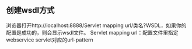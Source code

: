 ## 创建wsdl方式

浏览器打开http://localhost:8888/Servlet mapping url/类名?WSDL，如果你的配置是成功的，则会显示wsdl文件。
Servlet mapping url：配置文件里指定webservice servlet对应的url-pattern
